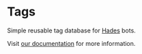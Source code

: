 # Tags

Simple reusable tag database for [Hades](https://github.com/hades-ts/hades) bots.

Visit [our documentation](https://hades-ts.github.io/) for more information.
